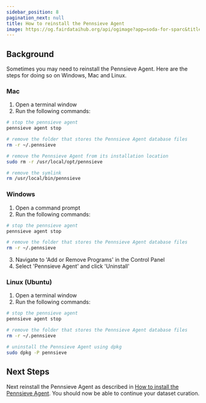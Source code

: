 ```yaml
---
sidebar_position: 8
pagination_next: null
title: How to reinstall the Pennsieve Agent
image: https://og.fairdataihub.org/api/ogimage?app=soda-for-sparc&title=Reinstall%20the%20Pennsieve%20Agent&description=%27How%20to%27%20SPARC%20series
---
```


## Background

Sometimes you may need to reinstall the Pennsieve Agent. Here are the steps for doing so on Windows, Mac and Linux.

### Mac

1. Open a terminal window
2. Run the following commands:

```bash
# stop the pennsieve agent
pennsieve agent stop

# remove the folder that stores the Pennsieve Agent database files
rm -r ~/.pennsieve

# remove the Pennsieve Agent from its installation location
sudo rm -r /usr/local/opt/pennsieve

# remove the symlink
rm /usr/local/bin/pennsieve
```

### Windows

1. Open a command prompt
2. Run the following commands:

```bash
# stop the pennsieve agent
pennsieve agent stop

# remove the folder that stores the Pennsieve Agent database files
rm -r ~/.pennsieve
```

3. Navigate to 'Add or Remove Programs' in the Control Panel
4. Select 'Pennsieve Agent' and click 'Uninstall'

### Linux (Ubuntu)

1. Open a terminal window
2. Run the following commands:

```bash
# stop the pennsieve agent
pennsieve agent stop

# remove the folder that stores the Pennsieve Agent database files
rm -r ~/.pennsieve

# uninstall the Pennsieve Agent using dpkg
sudo dpkg -P pennsieve
```

## Next Steps

Next reinstall the Pennsieve Agent as described in [How to install the Pennsieve Agent](../getting-started//organize-and-submit-sparc-datasets-with-soda.md).
You should now be able to continue your dataset curation.
